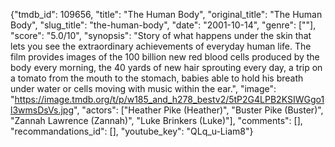 {"tmdb_id": 109656, "title": "The Human Body", "original_title": "The Human Body", "slug_title": "the-human-body", "date": "2001-10-14", "genre": [""], "score": "5.0/10", "synopsis": "Story of what happens under the skin that lets you see the extraordinary achievements of everyday human life. The film provides images of the 100 billion new red blood cells produced by the body every morning, the 40 yards of new hair sprouting every day, a trip on a tomato from the mouth to the stomach, babies able to hold his breath under water or cells moving with music within the ear.", "image": "https://image.tmdb.org/t/p/w185_and_h278_bestv2/5tP2G4LPB2KSIWGgo1l3wmsDsVs.jpg", "actors": ["Heather Pike (Heather)", "Buster Pike (Buster)", "Zannah Lawrence (Zannah)", "Luke Brinkers (Luke)"], "comments": [], "recommandations_id": [], "youtube_key": "QLq_u-Liam8"}